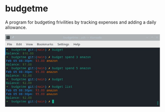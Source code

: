 # budgetme
A program for budgeting frivilities by tracking expenses and adding a daily allowance.

![Screenshot](Screenshot.jpg?raw=true "Screenshot")
